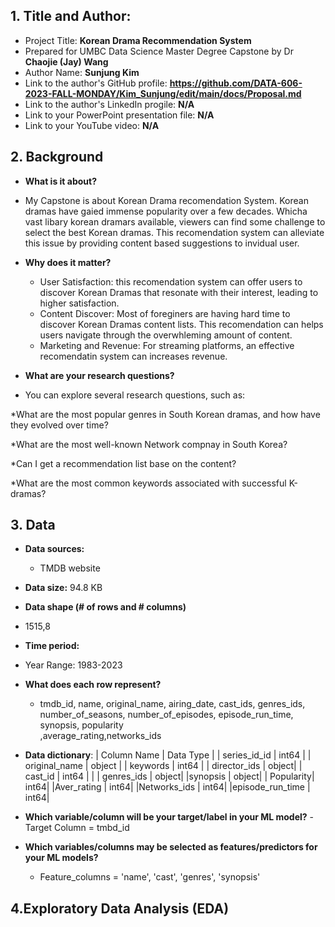 ## 1. Title and Author: 

- Project Title: **Korean Drama Recommendation System**
-	Prepared for UMBC Data Science Master Degree Capstone by Dr **Chaojie (Jay) Wang**
-	Author Name: **Sunjung Kim**
-	Link to the author's GitHub profile: **https://github.com/DATA-606-2023-FALL-MONDAY/Kim_Sunjung/edit/main/docs/Proposal.md**
-	Link to the author's LinkedIn progile: **N/A**
-	Link to your PowerPoint presentation file: **N/A**
- Link to your YouTube video: **N/A**
  
## 2. Background

-	**What is it about?**
  - My Capstone is about Korean Drama recomendation System. Korean dramas have gaied immense popularity over a few decades. Whicha vast libary korean dramars available, viewers can find some challenge to select the best Korean dramas. This recomendation system can alleviate this issue by providing content based suggestions to invidual user. 
- **Why does it matter?**
  - User Satisfaction: this recomendation system can offer users to discover Korean Dramas that resonate with their interest, leading to higher satisfaction.
  - Content Discover: Most of foreginers are having hard time to discover Korean Dramas content lists. This recomendation can helps users navigate through the overwhleming amount of content.
  - Marketing and Revenue: For streaming platforms, an effective recomendatin system can increases revenue.
    
-	**What are your research questions?**
  - You can explore several research questions, such as:

  *What are the most popular genres in South Korean dramas, and how have they evolved over time?

  *What are the most well-known Network compnay in South Korea?

  *Can I get a recommendation list base on the content?

  *What are the most common keywords associated with successful K-dramas?
  
## 3. Data

- **Data sources:**
  - TMDB website
- **Data size:**
  94.8 KB
-	**Data shape (# of rows and # columns)**
  - 1515,8

-	**Time period:**
  -	 Year Range: 1983-2023
- **What does each row represent?** 
  - tmdb_id, name, original_name, airing_date, cast_ids, genres_ids, number_of_seasons, number_of_episodes, episode_run_time, synopsis, popularity        
    ,average_rating,networks_ids           
  
- **Data dictionary**:
| Column Name | Data Type | 
| series_id_id   | int64 |
| original_name   | object | 
| keywords  | int64 | 
| director_ids | object|
| cast_id  | int64 | |
| genres_ids | object| 
|synopsis | object|
| Popularity| int64|
|Aver_rating | int64|
|Networks_ids | int64|
|episode_run_time | int64|

- **Which variable/column will be your target/label in your ML model?**
  -Target Column = tmbd_id

- **Which variables/columns may be selected as features/predictors for your ML models?**
  - Feature_columns = 'name', 'cast', 'genres', 'synopsis'
    
## 4.Exploratory Data Analysis (EDA)

